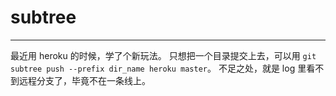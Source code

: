 # subtree

---

最近用 heroku 的时候，学了个新玩法。
只想把一个目录提交上去，可以用 `git subtree push --prefix dir_name heroku master`。
不足之处，就是 log 里看不到远程分支了，毕竟不在一条线上。
